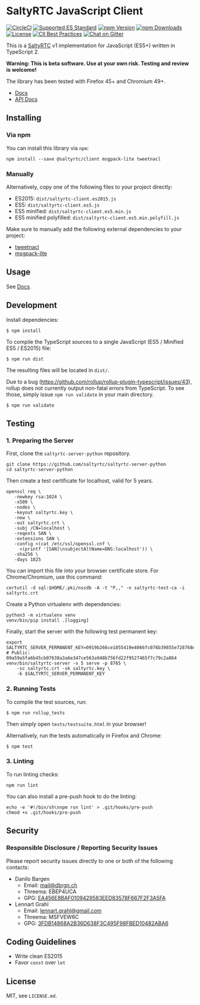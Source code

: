 # SaltyRTC JavaScript Client

[![CircleCI](https://circleci.com/gh/saltyrtc/saltyrtc-client-js/tree/master.svg?style=shield)](https://circleci.com/gh/saltyrtc/saltyrtc-client-js/tree/master)
[![Supported ES Standard](https://img.shields.io/badge/javascript-ES5%20%2F%20ES2015-yellow.svg)](https://github.com/saltyrtc/saltyrtc-client-js)
[![npm Version](https://img.shields.io/npm/v/@saltyrtc/client.svg?maxAge=2592000)](https://www.npmjs.com/package/@saltyrtc/client)
[![npm Downloads](https://img.shields.io/npm/dt/@saltyrtc/client.svg?maxAge=3600)](https://www.npmjs.com/package/@saltyrtc/client)
[![License](https://img.shields.io/badge/license-MIT-blue.svg)](https://github.com/saltyrtc/saltyrtc-client-js)
[![CII Best Practices](https://bestpractices.coreinfrastructure.org/projects/536/badge)](https://bestpractices.coreinfrastructure.org/projects/536)
[![Chat on Gitter](https://badges.gitter.im/saltyrtc/Lobby.svg)](https://gitter.im/saltyrtc/Lobby)

This is a [SaltyRTC](https://github.com/saltyrtc/saltyrtc-meta) v1
implementation for JavaScript (ES5+) written in TypeScript 2.

**Warning: This is beta software. Use at your own risk. Testing and review is
welcome!**

The library has been tested with Firefox 45+ and Chromium 49+.

- [Docs](https://saltyrtc.github.io/saltyrtc-client-js/docs/)
- [API Docs](https://saltyrtc.github.io/saltyrtc-client-js/apidocs/)

## Installing

### Via npm

You can install this library via `npm`:

    npm install --save @saltyrtc/client msgpack-lite tweetnacl

### Manually

Alternatively, copy one of the following files to your project directly:

- ES2015: `dist/saltyrtc-client.es2015.js`
- ES5: `dist/saltyrtc-client.es5.js`
- ES5 minified: `dist/saltyrtc-client.es5.min.js`
- ES5 minified polyfilled: `dist/saltyrtc-client.es5.min.polyfill.js`

Make sure to manually add the following external dependencies to your project:

- [tweetnacl](https://github.com/dchest/tweetnacl-js)
- [msgpack-lite](https://github.com/kawanet/msgpack-lite)

## Usage

See [Docs](https://saltyrtc.github.io/saltyrtc-client-js/docs/).

## Development

Install dependencies:

    $ npm install

To compile the TypeScript sources to a single JavaScript (ES5 / Minified ES5 / ES2015) file:

    $ npm run dist

The resulting files will be located in `dist/`.

Due to a bug (https://github.com/rollup/rollup-plugin-typescript/issues/43),
rollup does not currently output non-fatal errors from TypeScript. To see
those, simply issue `npm run validate` in your main directory.

    $ npm run validate

## Testing

### 1. Preparing the Server

First, clone the `saltyrtc-server-python` repository.

    git clone https://github.com/saltyrtc/saltyrtc-server-python
    cd saltyrtc-server-python

Then create a test certificate for localhost, valid for 5 years.

    openssl req \
       -newkey rsa:1024 \
       -x509 \
       -nodes \
       -keyout saltyrtc.key \
       -new \
       -out saltyrtc.crt \
       -subj /CN=localhost \
       -reqexts SAN \
       -extensions SAN \
       -config <(cat /etc/ssl/openssl.cnf \
         <(printf '[SAN]\nsubjectAltName=DNS:localhost')) \
       -sha256 \
       -days 1825

You can import this file into your browser certificate store. For Chrome/Chromium, use this command:

    certutil -d sql:$HOME/.pki/nssdb -A -t "P,," -n saltyrtc-test-ca -i saltyrtc.crt

Create a Python virtualenv with dependencies:

    python3 -m virtualenv venv
    venv/bin/pip install .[logging]

Finally, start the server with the following test permanent key:

    export SALTYRTC_SERVER_PERMANENT_KEY=0919b266ce1855419e4066fc076b39855e728768e3afa773105edd2e37037c20 # Public: 09a59a5fa6b45cb07638a3a6e347ce563a948b756fd22f9527465f7c79c2a864
    venv/bin/saltyrtc-server -v 5 serve -p 8765 \
        -sc saltyrtc.crt -sk saltyrtc.key \
        -k $SALTYRTC_SERVER_PERMANENT_KEY


### 2. Running Tests

To compile the test sources, run:

    $ npm run rollup_tests

Then simply open `tests/testsuite.html` in your browser!

Alternatively, run the tests automatically in Firefox and Chrome:

    $ npm test


### 3. Linting

To run linting checks:

    npm run lint

You can also install a pre-push hook to do the linting:

    echo -e '#!/bin/sh\nnpm run lint' > .git/hooks/pre-push
    chmod +x .git/hooks/pre-push


## Security

### Responsible Disclosure / Reporting Security Issues

Please report security issues directly to one or both of the following contacts:

- Danilo Bargen
    - Email: mail@dbrgn.ch
    - Threema: EBEP4UCA
    - GPG: [EA456E8BAF0109429583EED83578F667F2F3A5FA][keybase-dbrgn]
- Lennart Grahl
    - Email: lennart.grahl@gmail.com
    - Threema: MSFVEW6C
    - GPG: [3FDB14868A2B36D638F3C495F98FBED10482ABA6][keybase-lgrahl]

[keybase-dbrgn]: https://keybase.io/dbrgn
[keybase-lgrahl]: https://keybase.io/lgrahl

## Coding Guidelines

- Write clean ES2015
- Favor `const` over `let`

## License

MIT, see `LICENSE.md`.
